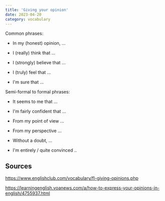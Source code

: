 ```yaml
---
title: 'Giving your opinion'
date: 2023-04-20
category: vocabulary
---
```


Common phrases:

- In my (honest) opinion, ...

- I (really) think that ...

- I (strongly) believe that ...

- I (truly) feel that ...

- I'm sure that ...

Semi-formal to formal phrases:

- It seems to me that ...

- I'm fairly confident that ...

- From my point of view ...

- From my perspective ...

- Without a doubt, ...

- I'm entirely / quite convinced ..

## Sources

<https://www.englishclub.com/vocabulary/fl-giving-opinions.php>

<https://learningenglish.voanews.com/a/how-to-express-your-opinions-in-english/4755937.html>
